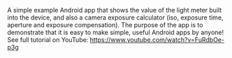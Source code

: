 A simple example Android app that shows the value of the light meter built into the device, and also a camera exposure calculator (iso, exposure time, aperture and exposure compensation). The purpose of the app is to demonstrate that it is easy to make simple, useful Android apps by anyone!
See full tutorial on YouTube: https://www.youtube.com/watch?v=FuRdbOe-p3g
